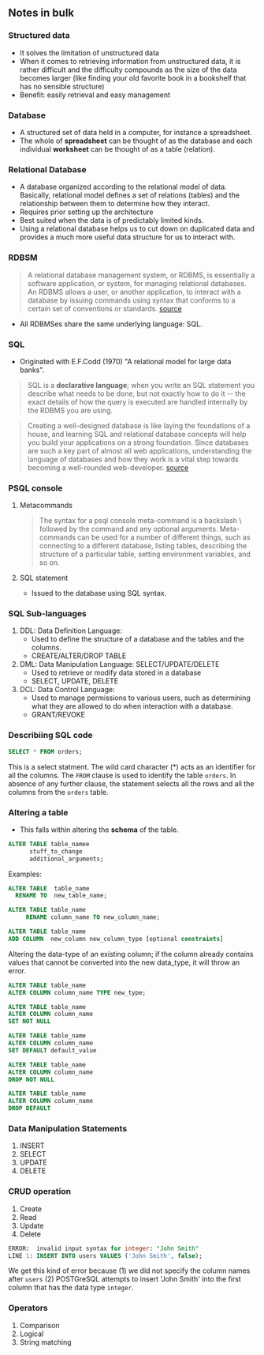 ## Notes in bulk

### Structured data
* It solves the limitation of unstructured data
* When it comes to retrieving information from unstructured data, it is rather difficult and the difficulty compounds as the size of the data becomes larger (like finding your old favorite book in a bookshelf that has no sensible structure)
* Benefit: easily retrieval and easy management

### Database
* A structured set of data held in a computer, for instance a spreadsheet.
* The whole of __spreadsheet__ can be thought of as the database and each individual __worksheet__ can be thought of as a table (relation). 

### Relational Database
* A database organized according to the relational model of data. Basically, relational model defines a set of relations (tables) and the relationship between them to determine how they interact. 
* Requires prior setting up the architecture
* Best suited when the data is of predictably limited kinds. 
* Using a relational database helps us to cut down on duplicated data and provides a much more useful data structure for us to interact with.

### RDBSM
> A relational database management system, or RDBMS, is essentially a software application, or system, for managing relational databases. An RDBMS allows a user, or another application, to interact with a database by issuing commands using syntax that conforms to a certain set of conventions or standards. [source](https://launchschool.com/books/sql/read/introduction)
* All RDBMSes share the same underlying language: SQL.

### SQL
* Originated with E.F.Codd (1970) "A relational model for large data banks".
> SQL is a __declarative language__; when you write an SQL statement you describe what needs to be done, but not exactly how to do it -- the exact details of how the query is executed are handled internally by the RDBMS you are using. 

> Creating a well-designed database is like laying the foundations of a house, and learning SQL and relational database concepts will help you build your applications on a strong foundation. Since databases are such a key part of almost all web applications, understanding the language of databases and how they work is a vital step towards becoming a well-rounded web-developer.
> [source](https://launchschool.com/books/sql/read/introduction)

### PSQL console
1. Metacommands
   > The syntax for a psql console meta-command is a backslash \ followed by the command and any optional arguments. Meta-commands can be used for a number of different things, such as connecting to a different database, listing tables, describing the structure of a particular table, setting environment variables, and so on.

2. SQL statement
   * Issued to the database using SQL syntax.

### SQL Sub-languages
1. DDL: Data Definition Language: 
   * Used to define the structure of a database and the tables and the columns.
   * CREATE/ALTER/DROP TABLE
2. DML: Data Manipulation Language: SELECT/UPDATE/DELETE
   * Used to retrieve or modify data stored in a database
   * SELECT, UPDATE, DELETE
3. DCL: Data Control Language: 
   * Used to manage permissions to various users, such as determining what they are allowed to do when interaction with a database.
   * GRANT/REVOKE

### Describiing SQL code
```sql
SELECT * FROM orders;
```
This is a select statment. The wild card character (*) acts as an identifier for all the columns. The `FROM` clause is used to identify the table `orders`. In absence of any further clause, the statement selects all the rows and all the columns from the `orders` table.

### Altering a table
* This falls within altering the __schema__ of the table.

```sql
ALTER TABLE table_namee
      stuff_to_change
      additional_arguments;
```

Examples:
```sql
ALTER TABLE  table_name
  RENAME TO  new_table_name;
```

```sql
ALTER TABLE table_name
     RENAME column_name TO new_column_name;
```

```sql
ALTER TABLE table_name
ADD COLUMN  new_column new_column_type [optional constraints]
```
Altering the data-type of an existing column; if the column already contains values that cannot be converted into the new data_type, it will throw an error. 

```sql
ALTER TABLE table_name
ALTER COLUMN column_name TYPE new_type;
```
```sql
ALTER TABLE table_name
ALTER COLUMN column_name
SET NOT NULL
```
```sql
ALTER TABLE table_name
ALTER COLUMN column_name
SET DEFAULT default_value
```
```sql
ALTER TABLE table_name
ALTER COLUMN column_name
DROP NOT NULL
```
```sql
ALTER TABLE table_name
ALTER COLUMN column_name
DROP DEFAULT
```

### Data Manipulation Statements
1. INSERT
2. SELECT
3. UPDATE
4. DELETE

### CRUD operation
1. Create
2. Read
3. Update
4. Delete

```sql
ERROR:  invalid input syntax for integer: "John Smith"
LINE 1: INSERT INTO users VALUES ('John Smith', false);
```
We get this kind of error because
(1) we did not specify the column names after `users`
(2) POSTGreSQL attempts to insert 'John Smith' into the first column that has the data type `integer`.

### Operators

1. Comparison
2. Logical
3. String matching